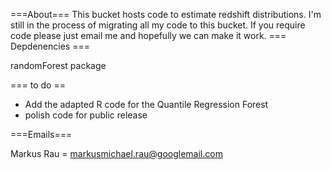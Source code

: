 ===About===
This bucket hosts code to estimate redshift distributions. I'm still in the process of migrating all my code to this bucket. If you require code please just email me and hopefully we can make it work.
=== Depdenencies ===

randomForest package

=== to do ==

* Add the adapted R code for the Quantile Regression Forest
* polish code for public release



===Emails===

Markus Rau = markusmichael.rau@googlemail.com
